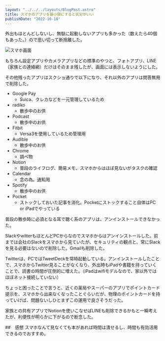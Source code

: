 ```yaml
---
layout: "../../../layouts/BlogPost.astro"
title: スマホのアプリを最小限にすると気分がいい
publishDate: "2022-10-18"
---
```


外出もほとんどしないし、無駄に起動しないアプリも多かった（数えたら40個もあった。）ので思い切って断捨離した。

![スマホ画面](/images/sp_window.jpg)

もちろん設定アプリやカメラアプリなどの標準のやつと、フォトアプリ、LINE（家族との連絡網）だけはそのまま残したが、画面には表示しないようにした。

その他残ったアプリはスクショ通りで以下になり、それ以外のアプリは問答無用で削除した。

- Google Pay
  - Suica、クレカなどを一元管理しているため
- radiko
  - 散歩中のお供
- Podcast
  - 散歩中のお供
- Fitbit
  - Versa3を使用しているため管理用
- Audible
  - 散歩中のお供
- Chrome
  - 調べ物
- Notion
  - 普段のライフログ、簡易メモ、スマホからはほぼ見ないがタスクの確認
- Calendar
  - 念の為。通知用
- Spotify
  - 散歩中のお供
- Pocket
  - ストックしておいた記事を消化。Pocketにストックすること自体はPC or iPadでやっている

普段の散歩時に必須となる耳で聴く系のアプリは、アンインストールできなかった。

SlackやwitterもほとんどPCからなのでスマホからはアンインストールした。前までは会社のSlackをスマホから見ていたが、セキュリティの観点と、常にSlackを見る必要はないので削除した。Gmailも削除した。

Twitterは、PCではTweetDeckを常時起動している。アンインストールしたことで、スマホからTwitter見ることがなくなり、外出時もiPadや書籍を持っていくことで、読書の時間が圧倒的に増えた。（iPadはwifiモデルなので、家以外ではほぼネット接続していない）

ちょっと困ったことで言うと、近くの薬局やスーパーのアプリでポイントカード提示を、スマホから出来なくなったことぐらいだが、物理のポイントカードを持っていけば、問題ないしひとまずこの運用で良さそうだった。

家族との共有アプリでNotionを使いこなせばLINEも削除できるかもと一瞬考えたが、利便性が明らかに下がるので断念した。

##　感想
スマホなんて見なくても本があれば時間は潰せるし、時間も有効活用できるのでおすすめ。

